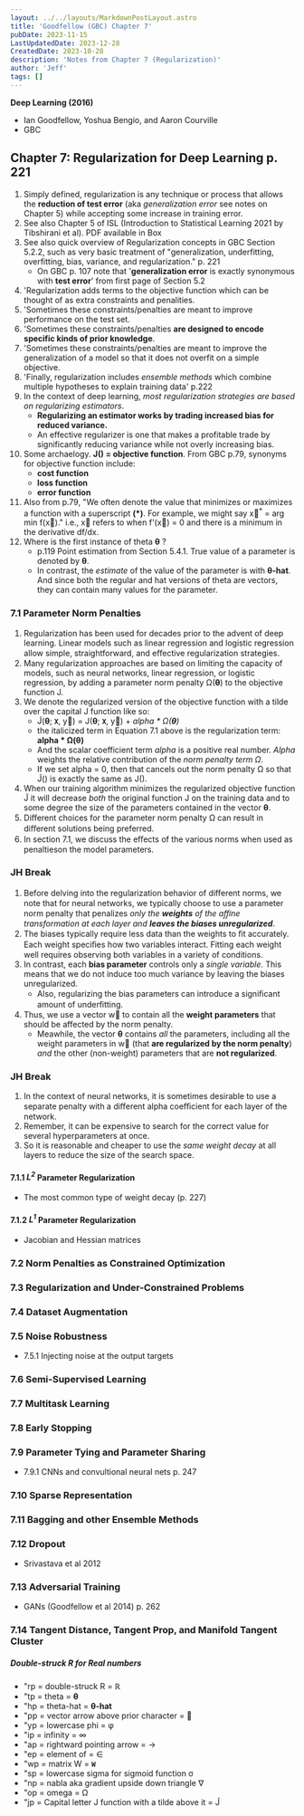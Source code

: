 ```yaml
---
layout: ../../layouts/MarkdownPostLayout.astro
title: 'Goodfellow (GBC) Chapter 7'
pubDate: 2023-11-15
LastUpdatedDate: 2023-12-28
CreatedDate: 2023-10-28
description: 'Notes from Chapter 7 (Regularization)'
author: 'Jeff'
tags: []
---
```


**Deep Learning (2016)** 
* Ian Goodfellow, Yoshua Bengio, and Aaron Courville
* GBC
## Chapter 7: Regularization for Deep Learning p. 221
1. Simply defined, regularization is any technique or process that allows the **reduction of test error** (aka *generalization error* see notes on Chapter 5) while accepting some increase in training error.
1. See also Chapter 5 of ISL (Introduction to Statistical Learning 2021 by Tibshirani et al). PDF available in Box
1. See also quick overview of Regularization concepts in GBC Section 5.2.2, such as very basic treatment of "generalization, underfitting, overfitting, bias, variance, and regularization." p. 221
	* On GBC p. 107 note that '**generalization error** is exactly synonymous with **test error**' from first page of Section 5.2
1. 'Regularization adds terms to the objective function which can be thought of as extra constraints and penalities.
1. 'Sometimes these constraints/penalties are meant to improve performance on the test set. 
1. 'Sometimes these constraints/penalties **are designed to encode specific kinds of prior knowledge**.
1. 'Sometimes these constraints/penalties are meant to improve the generalization of a model so that it does not overfit on a simple objective.
1. 'Finally, regularization includes *ensemble methods* which combine multiple hypotheses to explain training data' p.222
1. In the context of deep learning, *most regularization strategies are based on regularizing estimators*.
	* **Regularizing an estimator works by trading increased bias for reduced variance.**
	* An effective regularizer is one that makes a profitable trade by significantly reducing variance while not overly increasing bias.
1. Some archaelogy. **J() = objective function**. From GBC p.79, synonyms for objective function include:
	* **cost function**
	* **loss function**
	* **error function**
1. Also from p.79, "We often denote the value that minimizes or maximizes a function with a superscript **(\*)**. For example, we might say x&#8407;<sup>\*</sup> = arg min f(x&#8407;)." i.e., x&#8407; refers to when f'(x&#8407;) = 0 and there is a minimum in the derivative df/dx.  
1. Where is the first instance of theta **&#952;** ?
	* p.119 Point estimation from Section 5.4.1. True value of a parameter is denoted by **&#952;**. 
	* In contrast, the *estimate* of the value of the parameter is with **&#952;-hat**. And since both the regular and hat versions of theta are vectors, they can contain many values for the parameter.

### 7.1 Parameter Norm Penalties
1. Regularization has been used for decades prior to the advent of deep learning. Linear models such as linear regression and logistic regression allow simple, straightforward, and eﬀective regularization strategies. 
1. Many regularization approaches are based on limiting the capacity of models, such as neural networks, linear regression, or logistic regression, by adding a parameter norm penalty &#937;(**&#952;**) to the objective function J. 
1. We denote the regularized version of the objective function with a tilde over the capital J function like so: 
	* J&#771;(**&#952;**; **`X`**, y&#8407;) = J(**&#952;**; **`X`**, y&#8407;) + *alpha \* &#937;(**&#952;**)*
	* the italicized term in Equation 7.1 above is the regularization term: **alpha \* &#937;(&#952;)**
	* And the scalar coefficient term *alpha* is a positive real number. *Alpha* weights the relative contribution of the *norm penalty term &#937;*.
	* If we set alpha = 0, then that cancels out the norm penalty &#937; so that J&#771;() is exactly the same as  J().
1. When our training algorithm minimizes the regularized objective function J&#771; it will decrease *both* the original function J on the training data and to some degree the size of the parameters contained in the vector **&#952;**. 
1. Diﬀerent choices for the parameter norm penalty &#937; can result in diﬀerent solutions being preferred.
1. In section 7.1, we discuss the eﬀects of the various norms when used as penaltieson the model parameters.

### JH Break

1. Before delving into the regularization behavior of diﬀerent norms, we note that for neural networks, we typically choose to use a parameter norm penalty that penalizes *only the **weights** of the aﬃne transformation at each layer and **leaves the biases unregularized***. 
1. The biases typically require less data than the weights to ﬁt accurately. Each weight speciﬁes how two variables interact. Fitting each weight well requires observing both variables in a variety of conditions. 
1. In contrast, each **bias parameter** controls only a *single variable*. This means that we do not induce too much variance by leaving the biases unregularized. 
	* Also, regularizing the bias parameters can introduce a signiﬁcant amount of underﬁtting. 
1. Thus, we use a vector w&#8407; to contain all the **weight parameters** that should be affected by the norm penalty.
	* Meawhile, the vector **&#952;** contains *all* the parameters, including all the weight parameters in w&#8407; (that **are regularized by the norm penalty**) *and* the other (non-weight) parameters that are **not regularized**.

### JH Break

1. In the context of neural networks, it is sometimes desirable to use a separate penalty with a diﬀerent
alpha coeﬃcient for each layer of the network. 
1. Remember, it can be expensive to search for the correct value for several hyperparameters at once. 
1. So it is reasonable and cheaper to use the *same weight decay* at all layers to reduce the size of the search space.

#### 7.1.1 *L<sup>2</sup>* Parameter Regularization
* The most common type of weight decay (p. 227)

#### 7.1.2 *L<sup>1</sup>* Parameter Regularization
* Jacobian and Hessian matrices

### 7.2 Norm Penalties as Constrained Optimization

### 7.3 Regularization and Under-Constrained Problems

### 7.4 Dataset Augmentation

### 7.5 Noise Robustness
* 7.5.1 Injecting noise at the output targets

### 7.6 Semi-Supervised Learning

### 7.7 Multitask Learning

### 7.8 Early Stopping

### 7.9 Parameter Tying and Parameter Sharing
* 7.9.1 CNNs and convultional neural nets p. 247

### 7.10 Sparse Representation

### 7.11 Bagging and other Ensemble Methods

### 7.12 Dropout
* Srivastava et al 2012

### 7.13 Adversarial Training
* GANs (Goodfellow et al 2014) p. 262

### 7.14 Tangent Distance, Tangent Prop, and Manifold Tangent Cluster









##### Double-struck R for Real numbers
* "rp = double-struck R = &#8477;
* "tp = theta = **&#952;**
* "hp = theta-hat = **&#952;-hat**
* "pp = vector arrow above prior character = &#8407;
* "yp = lowercase phi = &#966;
* "ip = infinity = &#8734;
* "ap = rightward pointing arrow = &#8594;
* "ep = element of = &#8712;
* "wp = matrix W = **`W`**
* "sp = lowercase sigma for sigmoid function &#963;
* "np = nabla aka gradient upside down triangle &#8711;
* "op = omega = &#937;
* "jp = Capital letter J function with a tilde above it = J&#771;

